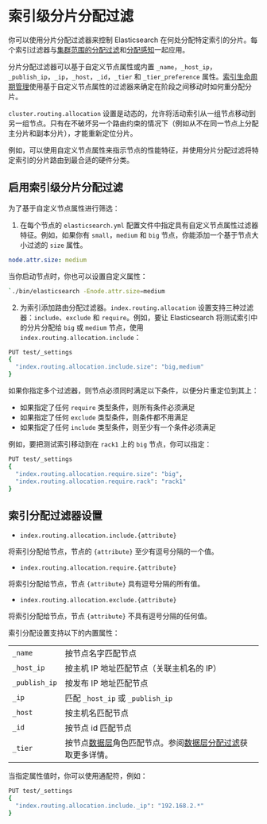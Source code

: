 # 索引级分片分配过滤

你可以使用分片分配过滤器来控制 Elasticsearch 在何处分配特定索引的分片。每个索引过滤器与[集群范围的分配过滤](/setup/config/cluster_level_shard_allocation_and_routing_settings?id=集群级分片分配过滤)和[分配感知](/setup/config/cluster_level_shard_allocation_and_routing_settings?id=分片分配感知)一起应用。

分片分配过滤器可以基于自定义节点属性或内置 `_name`，`_host_ip`，`_publish_ip`，`_ip`，`_host`，`_id`，`_tier` 和 `_tier_preference` 属性。[索引生命周期管理](/ILM_manage_the_index_lifecycle)使用基于自定义节点属性的过滤器来确定在阶段之间移动时如何重分配分片。

`cluster.routing.allocation` 设置是动态的，允许将活动索引从一组节点移动到另一组节点。只有在不破坏另一个路由约束的情况下（例如从不在同一节点上分配主分片和副本分片），才能重新定位分片。

例如，可以使用自定义节点属性来指示节点的性能特征，并使用分片分配过滤将特定索引的分片路由到最合适的硬件分类。

## 启用索引级分片分配过滤

为了基于自定义节点属性进行筛选：

1. 在每个节点的 `elasticsearch.yml` 配置文件中指定具有自定义节点属性过滤器特征。例如，如果你有 `small`，`medium` 和 `big` 节点，你能添加一个基于节点大小过滤的 `size` 属性。

```yaml
node.attr.size: medium
```

当你启动节点时，你也可以设置自定义属性：

```bash
`./bin/elasticsearch -Enode.attr.size=medium
```

2. 为索引添加路由分配过滤器。`index.routing.allocation` 设置支持三种过滤器：`include`、`exclude` 和 `require`。例如，要让 Elasticsearch 将测试索引中的分片分配给 `big` 或 `medium` 节点，使用 `index.routing.allocation.include`：

```bash
PUT test/_settings
{
  "index.routing.allocation.include.size": "big,medium"
}
```

如果你指定多个过滤器，则节点必须同时满足以下条件，以便分片重定位到其上：

- 如果指定了任何 `require` 类型条件，则所有条件必须满足
- 如果指定了任何 `exclude` 类型条件，则条件都不用满足
- 如果指定了任何 `include` 类型条件，则至少有一个条件必须满足

例如，要把测试索引移动到在 `rack1` 上的 `big` 节点，你可以指定：

```bash
PUT test/_settings
{
  "index.routing.allocation.require.size": "big",
  "index.routing.allocation.require.rack": "rack1"
}
```

## 索引分配过滤器设置

- `index.routing.allocation.include.{attribute}`

将索引分配给节点，节点的 `{attribute}` 至少有逗号分隔的一个值。

- `index.routing.allocation.require.{attribute}`

将索引分配给节点，节点 `{attribute}` 具有逗号分隔的所有值。

- `index.routing.allocation.exclude.{attribute}`

将索引分配给节点，节点 `{attribute}` 不具有逗号分隔的任何值。

索引分配设置支持以下的内置属性：

|||
|:--|:--|
|`_name`|按节点名字匹配节点|
|`_host_ip`|按主机 IP 地址匹配节点（关联主机名的 IP）|
|`_publish_ip`|按发布 IP 地址匹配节点|
|`_ip`|匹配 `_host_ip` 或 `_publish_ip`|
|`_host`|按主机名匹配节点|
|`_id`|按节点 id 匹配节点|
|`_tier`|按节点[数据层](/data_management/data_tier)角色匹配节点。参阅[数据层分配过滤](/index_modules/index_shard_allocation/data_tier_allocation_filtering)获取更多详情。|

当指定属性值时，你可以使用通配符，例如：

```bash
PUT test/_settings
{
  "index.routing.allocation.include._ip": "192.168.2.*"
}
```
